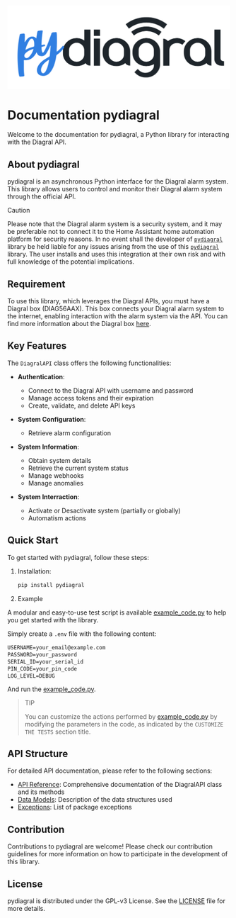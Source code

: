 ![Logo](pydiagral-Logo.png)

# Documentation pydiagral

Welcome to the documentation for pydiagral, a Python library for interacting with the Diagral API.

## About pydiagral

pydiagral is an asynchronous Python interface for the Diagral alarm system. This library allows users to control and monitor their Diagral alarm system through the official API.

> [!CAUTION]
>
> Please note that the Diagral alarm system is a security system, and it may be preferable not to connect it to the Home Assistant home automation platform for security reasons.
> In no event shall the developer of [`pydiagral`](https://github.com/mguyard/pydiagral) library be held liable for any issues arising from the use of this [`pydiagral`](https://github.com/mguyard/pydiagral) library.
> The user installs and uses this integration at their own risk and with full knowledge of the potential implications.

## Requirement

To use this library, which leverages the Diagral APIs, you must have a Diagral box (DIAG56AAX). This box connects your Diagral alarm system to the internet, enabling interaction with the alarm system via the API. You can find more information about the Diagral box [here](https://www.diagral.fr/commande/box-alerte-et-pilotage).

## Key Features

The `DiagralAPI` class offers the following functionalities:

- **Authentication**:

  - Connect to the Diagral API with username and password
  - Manage access tokens and their expiration
  - Create, validate, and delete API keys

- **System Configuration**:

  - Retrieve alarm configuration

- **System Information**:

  - Obtain system details
  - Retrieve the current system status
  - Manage webhooks
  - Manage anomalies

- **System Interraction**:
  - Activate or Desactivate system (partially or globally)
  - Automatism actions

## Quick Start

To get started with pydiagral, follow these steps:

1. Installation:

   ```bash
   pip install pydiagral
   ```

2. Example

A modular and easy-to-use test script is available [example_code.py](https://github.com/mguyard/pydiagral/blob/main/example_code.py) to help you get started with the library.

Simply create a `.env` file with the following content:

```properties
USERNAME=your_email@example.com
PASSWORD=your_password
SERIAL_ID=your_serial_id
PIN_CODE=your_pin_code
LOG_LEVEL=DEBUG
```

And run the [example_code.py](https://github.com/mguyard/pydiagral/blob/main/example_code.py).

> TIP
>
> You can customize the actions performed by [example_code.py](https://github.com/mguyard/pydiagral/blob/main/example_code.py) by modifying the parameters in the code, as indicated by the `CUSTOMIZE THE TESTS` section title.

## API Structure

For detailed API documentation, please refer to the following sections:

- [API Reference](api.md): Comprehensive documentation of the DiagralAPI class and its methods
- [Data Models](models.md): Description of the data structures used
- [Exceptions](exceptions.md): List of package exceptions

## Contribution

Contributions to pydiagral are welcome! Please check our contribution guidelines for more information on how to participate in the development of this library.

## License

pydiagral is distributed under the GPL-v3 License. See the [LICENSE](https://github.com/mguyard/pydiagral/blob/main/LICENSE) file for more details.
